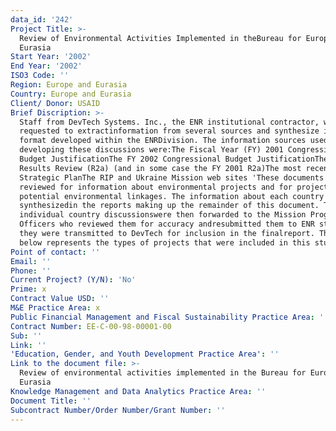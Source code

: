 ```yaml
---
data_id: '242'
Project Title: >-
  Review of Environmental Activities Implemented in theBureau for Europe &
  Eurasia
Start Year: '2002'
End Year: '2002'
ISO3 Code: ''
Region: Europe and Eurasia
Country: Europe and Eurasia
Client/ Donor: USAID
Brief Discription: >-
  Staff from DevTech Systems. Inc., the ENR institutional contractor, were
  requested to extractinformation from several sources and synthesize it in a
  format developed within the ENRDivision. The information sources used in
  developing these discussions were:The Fiscal Year (FY) 2001 Congressional
  Budget JustificationThe FY 2002 Congressional Budget JustificationThe FY 2002
  Results Review (R2a) (and in some case the FY 2001 R2a)The most recent Mission
  Strategic PlanThe RIP and Ukraine Mission web sites 'These documents were
  reviewed for information about environmental projects and for projectsthat had
  potential environmental linkages. The information about each country was
  synthesizedin the reports making up the remainder of this document. The
  individual country discussionswere then forwarded to the Mission Program
  Officers who reviewed them for accuracy andresubmitted them to ENR staff where
  they were transmitted to DevTech for inclusion in the finalreport. The box
  below represents the types of projects that were included in this study
Point of contact: ''
Email: ''
Phone: ''
Current Project? (Y/N): 'No'
Prime: x
Contract Value USD: ''
M&E Practice Area: x
Public Financial Management and Fiscal Sustainability Practice Area: ''
Contract Number: EE-C-00-98-00001-00
Sub: ''
Link: ''
'Education, Gender, and Youth Development Practice Area': ''
Link to the document file: >-
  Review of environmental activities implemented in the Bureau for Europe &
  Eurasia
Knowledge Management and Data Analytics Practice Area: ''
Document Title: ''
Subcontract Number/Order Number/Grant Number: ''
---
```

